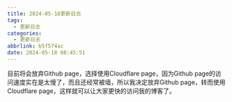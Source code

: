 ```yaml
---
title: 2024-05-18更新日志
tags:
  - 更新日志
categories:
  - 更新日志
abbrlink: b5f574ac
date: 2024-05-18 08:45:51
---
```


目前将会放弃Github page，选择使用Cloudflare page，因为Github page的访问速度实在是太慢了，而且还经常被墙，所以我决定放弃Github page，转而使用Cloudflare page，这样就可以让大家更快的访问我的博客了。